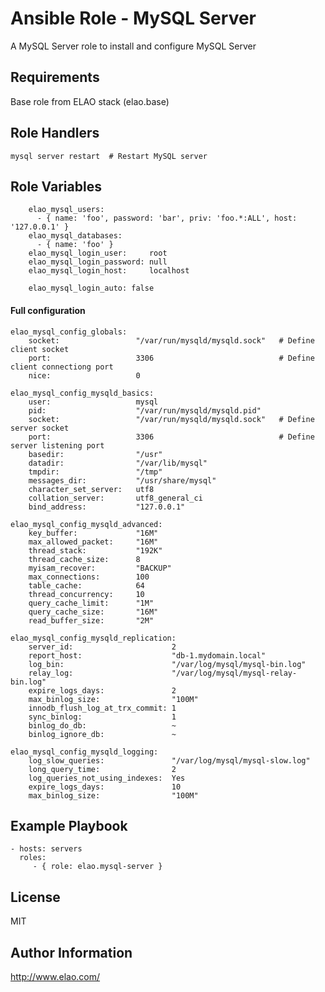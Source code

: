 Ansible Role - MySQL Server
===========================

A MySQL Server role to install and configure MySQL Server


Requirements
------------

Base role from ELAO stack (elao.base)


Role Handlers
-------------

    mysql server restart  # Restart MySQL server


Role Variables
--------------
```
    elao_mysql_users:
      - { name: 'foo', password: 'bar', priv: 'foo.*:ALL', host: '127.0.0.1' }
    elao_mysql_databases:
      - { name: 'foo' }
    elao_mysql_login_user:     root
    elao_mysql_login_password: null
    elao_mysql_login_host:     localhost

    elao_mysql_login_auto: false
```

#### Full configuration

```
elao_mysql_config_globals:
    socket:                 "/var/run/mysqld/mysqld.sock"   # Define client socket
    port:                   3306                            # Define client connectiong port 
    nice:                   0

elao_mysql_config_mysqld_basics:
    user:                   mysql
    pid:                    "/var/run/mysqld/mysqld.pid"
    socket:                 "/var/run/mysqld/mysqld.sock"   # Define server socket
    port:                   3306                            # Define server listening port
    basedir:                "/usr"
    datadir:                "/var/lib/mysql"
    tmpdir:                 "/tmp"
    messages_dir:           "/usr/share/mysql"
    character_set_server:   utf8
    collation_server:       utf8_general_ci
    bind_address:           "127.0.0.1"

elao_mysql_config_mysqld_advanced:
    key_buffer:             "16M"
    max_allowed_packet:     "16M"
    thread_stack:           "192K"
    thread_cache_size:      8
    myisam_recover:         "BACKUP"
    max_connections:        100
    table_cache:            64
    thread_concurrency:     10
    query_cache_limit:      "1M"
    query_cache_size:       "16M"
    read_buffer_size:       "2M"

elao_mysql_config_mysqld_replication:
    server_id:                      2
    report_host:                    "db-1.mydomain.local"
    log_bin:                        "/var/log/mysql/mysql-bin.log"
    relay_log:                      "/var/log/mysql/mysql-relay-bin.log"
    expire_logs_days:               2
    max_binlog_size:                "100M"
    innodb_flush_log_at_trx_commit: 1
    sync_binlog:                    1
    binlog_do_db:                   ~
    binlog_ignore_db:               ~

elao_mysql_config_mysqld_logging:
    log_slow_queries:               "/var/log/mysql/mysql-slow.log"
    long_query_time:                2
    log_queries_not_using_indexes:  Yes
    expire_logs_days:               10
    max_binlog_size:                "100M"
```

Example Playbook
----------------

    - hosts: servers
      roles:
         - { role: elao.mysql-server }


License
-------

MIT


Author Information
------------------

http://www.elao.com/

